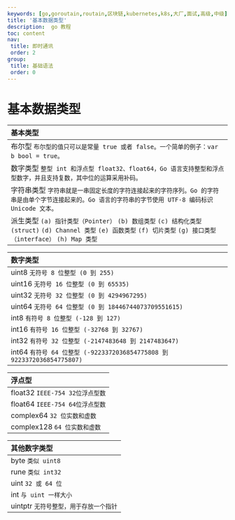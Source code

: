 ```yaml
---
keywords: [go,goroutain,routain,区块链,kubernetes,k8s,大厂,面试,高级,中级]
title: '基本数据类型'
description:  go 教程
toc: content
nav:
 title: 即时通讯
 order: 2
group:
 title: 基础语法
 order: 0
---
```

# 基本数据类型

| 基本类型                                                                                                                              |
|:----------------------------------------------------------------------------------------------------------------------------------|
| 布尔型 `布尔型的值只可以是常量 true 或者 false。一个简单的例子：var b bool = true。`                                                                        |
| 数字类型 `整型 int 和浮点型 float32、float64，Go 语言支持整型和浮点型数字，并且支持复数，其中位的运算采用补码。`                                                             |
| 字符串类型 `字符串就是一串固定长度的字符连接起来的字符序列。Go 的字符串是由单个字节连接起来的。Go 语言的字符串的字节使用 UTF-8 编码标识 Unicode 文本。`                                          |
| 派生类型 `(a) 指针类型（Pointer）` `(b) 数组类型` `(c) 结构化类型(struct)` `(d) Channel 类型` `(e) 函数类型` `(f) 切片类型` `(g) 接口类型（interface）` `(h) Map 类型` |

| 数字类型                                                            |
|:----------------------------------------------------------------|
| uint8 `无符号 8 位整型 (0 到 255)`                                     |
| uint16 `无符号 16 位整型 (0 到 65535)`                                 |
| uint32 `无符号 32 位整型 (0 到 4294967295)`                            |
| uint64 `无符号 64 位整型 (0 到 18446744073709551615)`                  |
| int8 `有符号 8 位整型 (-128 到 127)`                                   |
| int16 `有符号 16 位整型 (-32768 到 32767)`                             |
| int32 `有符号 32 位整型 (-2147483648 到 2147483647)`                   |
| int64 `有符号 64 位整型 (-9223372036854775808 到 9223372036854775807)` |

| 浮点型                        |
|:---------------------------|
| float32 `IEEE-754 32位浮点型数` |
| float64 `IEEE-754 64位浮点型数` |
| complex64 `32 位实数和虚数`      |
| complex128 `64 位实数和虚数`     |

| 其他数字类型                   |
|:-------------------------|
| byte `类似 uint8`          |
| rune `类似 int32`          |
| uint `32 或 64 位`         |
| int `与 uint 一样大小`        |
| uintptr `无符号整型，用于存放一个指针` |



